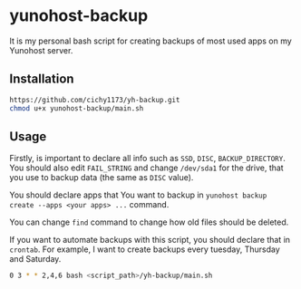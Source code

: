 # yunohost-backup

It is my personal bash script for creating backups of most used apps on my Yunohost server.

## Installation

```bash
https://github.com/cichy1173/yh-backup.git
chmod u+x yunohost-backup/main.sh
```
## Usage
Firstly, is important to declare all info such as `SSD`, `DISC`, `BACKUP_DIRECTORY`. You should also edit `FAIL_STRING` and change `/dev/sda1` for the drive, that you use to backup data (the same as `DISC` value).

You should declare apps that You want to backup in `yunohost backup create --apps <your apps> ...` command.

You can change `find` command to change how old files should be deleted. 

If you want to automate backups with this script, you should declare that in `crontab`. For example, I want to create backups every tuesday, Thursday and Saturday. 
```bash
0 3 * * 2,4,6 bash <script_path>/yh-backup/main.sh
```
